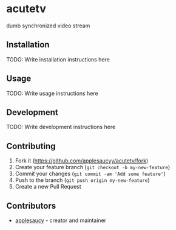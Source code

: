 # acutetv

dumb synchronized video stream

## Installation

TODO: Write installation instructions here

## Usage

TODO: Write usage instructions here

## Development

TODO: Write development instructions here

## Contributing

1. Fork it (<https://github.com/applesaucyy/acutetv/fork>)
2. Create your feature branch (`git checkout -b my-new-feature`)
3. Commit your changes (`git commit -am 'Add some feature'`)
4. Push to the branch (`git push origin my-new-feature`)
5. Create a new Pull Request

## Contributors

- [applesaucy](https://github.com/applesaucyy) - creator and maintainer
